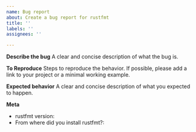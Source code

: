 ```yaml
---
name: Bug report
about: Create a bug report for rustfmt
title: ''
labels: ''
assignees: ''

---
```


**Describe the bug**
A clear and concise description of what the bug is.

**To Reproduce**
Steps to reproduce the behavior. If possible, please add a link to your project or a minimal working example.

**Expected behavior**
A clear and concise description of what you expected to happen.

**Meta**

- rustfmt version: 
- From where did you install rustfmt?:
